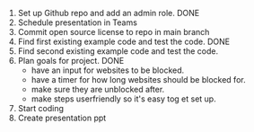 
1. Set up Github repo and add an admin role. DONE
2. Schedule presentation in Teams
3. Commit open source license to repo in main branch
4. Find first existing example code and test the code. DONE
5. Find second existing example code and test the code.
6. Plan goals for project. DONE
    - have an input for websites to be blocked.
    - have a timer for how long websites should be blocked for.
    - make sure they are unblocked after.
    - make steps userfriendly so it's easy tog et set up.
7. Start coding
8. Create presentation ppt

